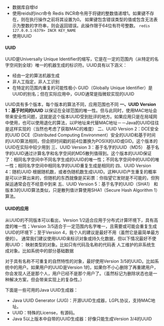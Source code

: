 - 数据库自增Id
- 使用reids的incr命令
  Redis INCR命令用于将键的整数值递增1。如果键不存在，则在执行操作之前将其设置为0。 如果键包含错误类型的值或包含无法表示为整数的字符串，则会返回错误。此操作限于64位有符号整数。
  `redis 127.0.0.1:6379> INCR KEY_NAME`
- 使用UUID


#### UUID
UUID是Universally Unique Identifier的缩写，它是在一定的范围内（从特定的名字空间到全球）唯一的机器生成的标识符。UUID具有以下涵义：
- 经由一定的算法机器生成
- 非人工指定，非人工识别
- 在特定的范围内重复的可能性极小
GUID（Globally Unique Identifier）是UUID的别名；但在实际应用中，GUID通常是指微软实现的UUID

UUID具有多个版本，每个版本的算法不同，应用范围也不同
**一、UUID Version 1：基于时间的UUID**
以保证在全球范围的唯一性。但与此同时，使用MAC地址会带来安全性问题，这就是这个版本UUID受到批评的地方。如果应用只是在局域网中使用，也可以使用退化的算法，以IP地址来代替MAC地址－－Java的UUID往往是这样实现的（当然也考虑了获取MAC的难度）
二、UUID Version 2：DCE安全的UUID
DCE（Distributed Computing Environment）安全的UUID和基于时间的UUID算法相同，但会把时间戳的前4位置换为POSIX的UID或GID。这个版本的UUID在实际中较少用到
三、UUID Version 3：基于名字的UUID（MD5）
基于名字的UUID通过计算名字和名字空间的MD5散列值得到。这个版本的UUID保证了：相同名字空间中不同名字生成的UUID的唯一性；不同名字空间中的UUID的唯一性；相同名字空间中相同名字的UUID重复生成是相同的
四、UUID Version 4：随机UUID
根据随机数，或者伪随机数生成UUID。这种UUID产生重复的概率是可以计算出来的，但随机的东西就像是买彩票：你指望它发财是不可能的，但狗屎运通常会在不经意中到来
五、UUID Version 5：基于名字的UUID（SHA1）
和版本3的UUID算法类似，只是散列值计算使用SHA1（Secure Hash Algorithm 1）算法。
#### UUID的应用
从UUID的不同版本可以看出，Version 1/2适合应用于分布式计算环境下，具有高度的唯一性；Version 3/5适合于一定范围内名字唯一，且需要或可能会重复生成UUID的环境下；至于Version 4，我个人的建议是最好不用（虽然它是最简单最方便的）。
通常我们建议使用UUID来标识对象或持久化数据，但以下情况最好不使用UUID：
映射类型的对象。比如只有代码及名称的代码表
人工维护的非系统生成对象。比如系统中的部分基础数据

对于具有名称不可重复的自然特性的对象，最好使用Version 3/5的UUID。比如系统中的用户。如果用户的UUID是Version 1的，如果你不小心删除了再重建用户，你会发现人还是那个人，用户已经不是那个用户了。（虽然标记为删除状态也是一种解决方案，但会带来实现上的复杂性。）

下面是一些可用的Java UUID生成器：

- Java UUID Generator (JUG)：开源UUID生成器，LGPL协议，支持MAC地址。
- UUID：特殊的License，有源码。
- Java 5以上版本中自带的UUID生成器：好像只能生成Version 3/4的UUID
